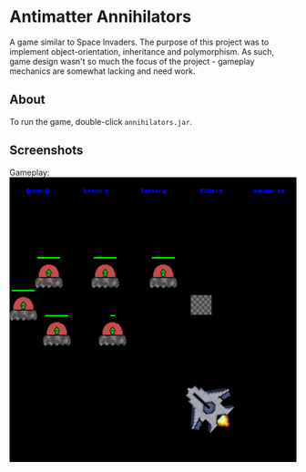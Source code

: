 # Antimatter Annihilators

A game similar to Space Invaders. The purpose of this project was to implement object-orientation, inheritance and polymorphism. As such, game design wasn't so much the focus of the project - gameplay mechanics are somewhat lacking and need work.

## About

To run the game, double-click ```annihilators.jar```.

## Screenshots

Gameplay:
![gameplay.png](images/gameplay.png)
